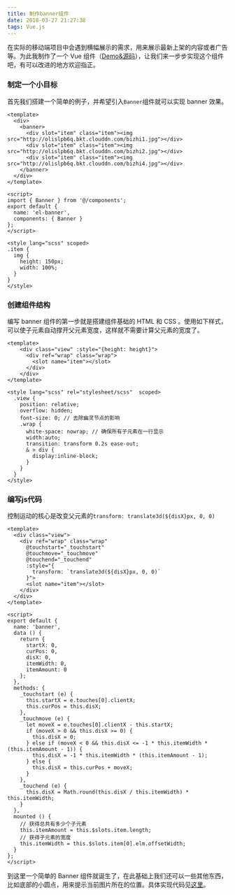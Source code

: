 ```yaml
---
title: 制作banner组件
date: 2018-03-27 21:27:38
tags: Vue.js
---
```

在实际的移动端项目中会遇到横幅展示的需求，用来展示最新上架的内容或者广告等。为此我制作了一个 Vue 组件（[Demo&源码](https://github.com/hamger/hg-vcomponents)），让我们来一步步实现这个组件吧，有可以改进的地方欢迎指正。

### 制定一个小目标
首先我们搭建一个简单的例子，并希望引入`Banner`组件就可以实现 banner 效果。
```
<template>
  <div>
    <banner>
      <div slot="item" class="item"><img src="http://olislpb6q.bkt.clouddn.com/bizhi1.jpg"></div>
      <div slot="item" class="item"><img src="http://olislpb6q.bkt.clouddn.com/bizhi2.jpg"></div>
      <div slot="item" class="item"><img src="http://olislpb6q.bkt.clouddn.com/bizhi4.jpg"></div>
    </banner>
  </div>
</template>

<script>
import { Banner } from '@/components';
export default {
  name: 'el-banner',
  components: { Banner }
};
</script>

<style lang="scss" scoped>
.item {
  img {
    height: 150px;
    width: 100%;
  }
}
</style>
```

<!-- more -->
### 创建组件结构
编写 banner 组件的第一步就是搭建组件基础的 HTML 和 CSS 。使用如下样式，可以使子元素自动撑开父元素宽度，这样就不需要计算父元素的宽度了。
```
<template>
    <div class="view" :style="{height: height}">
      <div ref="wrap" class="wrap">
        <slot name="item"></slot>
      </div>
    </div>
</template>

<style lang="scss" rel="stylesheet/scss"  scoped>
  .view {
    position: relative;
    overflow: hidden;
    font-size: 0; // 去除幽灵节点的影响
    .wrap {
      white-space: nowrap; // 确保所有子元素在一行显示
      width:auto;
      transition: transform 0.2s ease-out;
      & > div {
        display:inline-block;
      }
    }
  }
</style>
```

### 编写js代码
控制运动的核心是改变父元素的`transform: translate3d(${disX}px, 0, 0)`
```
<template>
  <div class="view">
    <div ref="wrap" class="wrap"
      @touchstart="_touchstart"
      @touchmove="_touchmove"
      @touchend="_touchend"
      :style="{
        transform: `translate3d(${disX}px, 0, 0)`
      }">
      <slot name="item"></slot>
    </div>
  </div>
</template>

<script>
export default {
  name: 'banner',
  data () {
    return {
      startX: 0,
      curPos: 0,
      disX: 0,
      itemWidth: 0,
      itemAmount: 0
    };
  },
  methods: {
    _touchstart (e) {
      this.startX = e.touches[0].clientX;
      this.curPos = this.disX;
    },
    _touchmove (e) {
      let moveX = e.touches[0].clientX - this.startX;
      if (moveX > 0 && this.disX >= 0) {
        this.disX = 0;
      } else if (moveX < 0 && this.disX <= -1 * this.itemWidth * (this.itemAmount - 1)) {
        this.disX = -1 * this.itemWidth * (this.itemAmount - 1);
      } else {
        this.disX = this.curPos + moveX;
      }
    },
    _touchend (e) {
      this.disX = Math.round(this.disX / this.itemWidth) * this.itemWidth;
    }
  },
  mounted () {
    // 获得总共有多少个子元素
    this.itemAmount = this.$slots.item.length;
    // 获得子元素的宽度
    this.itemWidth = this.$slots.item[0].elm.offsetWidth;
  }
};
</script>
```
到这里一个简单的 Banner 组件就诞生了，在此基础上我们还可以一些其他东西，比如底部的小圆点，用来提示当前图片所在的位置。具体实现代码见[这里](https://github.com/hamger/hg-vcomponents/blob/master/src/components/Banner/banner.vue)。